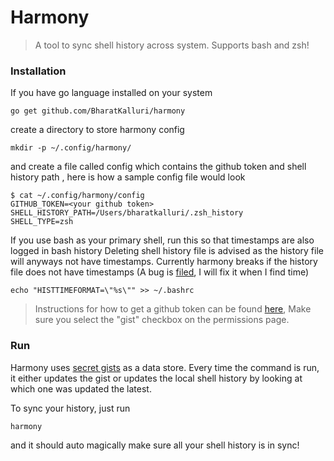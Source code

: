 # Harmony
 > A tool to sync shell history across system. Supports bash and zsh!

### Installation

If you have go language installed on your system

```shell script
go get github.com/BharatKalluri/harmony
```

create a directory to store harmony config

```shell script
mkdir -p ~/.config/harmony/
```

and create a file called config which contains the github token and shell history path
, here is how a sample config file would look

```shell script
$ cat ~/.config/harmony/config
GITHUB_TOKEN=<your github token>
SHELL_HISTORY_PATH=/Users/bharatkalluri/.zsh_history
SHELL_TYPE=zsh
```

If you use bash as your primary shell, run this so that timestamps are also logged in bash history
Deleting shell history file is advised as the history file will anyways not have timestamps. 
Currently harmony breaks if the history file does not have timestamps (A bug is [filed](https://github.com/BharatKalluri/harmony/issues/2), I will fix it when I find time) 
```shell script
echo "HISTTIMEFORMAT=\"%s\"" >> ~/.bashrc
```

> Instructions for how to get a github token can be found
> [here](https://help.github.com/en/github/authenticating-to-github/creating-a-personal-access-token-for-the-command-line), 
> Make sure you select the "gist" checkbox on the permissions page. 

### Run

Harmony uses [secret gists](https://help.github.com/en/enterprise/2.13/user/articles/about-gists) 
as a data store. Every time the command is run, it either updates the gist or updates the local shell history
by looking at which one was updated the latest.

To sync your history, just run
```shell script
harmony
```

and it should auto magically make sure all your shell history is in sync!